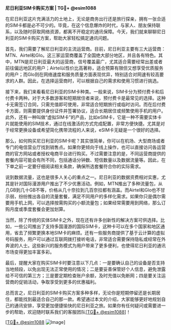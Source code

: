 **尼日利亚SIM卡购买方案 | TG💪+ @esim1088**

在尼日利亚这片充满活力的土地上，无论是商务出行还是旅行探亲，拥有一张合适的SIM卡都是必不可少的。毕竟，在这个信息爆炸的时代，与家人、朋友保持联系，以及随时获取网络资源，都离不开稳定的通讯保障。今天，我们就来聊聊尼日利亚的SIM卡购买方案，帮助大家轻松搞定通讯问题。

首先，我们需要了解尼日利亚的主流运营商。目前，尼日利亚主要有三大运营商：MTN、Airtel和Glo。这三家运营商覆盖了全国绝大部分地区，并且各有特色。其中，MTN是尼日利亚最大的运营商，信号覆盖最广，尤其适合需要经常出差或者前往偏远地区的用户；Airtel以性价比高著称，适合预算有限但又想享受优质服务的用户；而Glo则在网络速度和服务质量方面表现优异，特别适合对网速有较高要求的人群。因此，在选择运营商时，可以根据自己的需求和使用习惯进行挑选。

接下来，我们来看看尼日利亚的SIM卡种类。一般来说，SIM卡分为预付费卡和后付费卡两种。对于大多数游客和短期居住者来说，预付费卡是最常见的选择。这种卡无需签订合同，只需充值即可使用，非常适合短期旅行或临时访问。而在后付费卡方面，则需要提供身份证件并签署协议，适合长期居住或频繁使用手机的用户。此外，还有一种叫做“虚拟SIM卡”的产品，比如eSIM卡，它是一种不需要实体卡片就能使用的SIM技术，通过在线激活的方式完成配置，非常方便快捷。尤其是对于经常更换设备或希望简化携带流程的人来说，eSIM卡无疑是一个很好的选择。

那么，如何购买尼日利亚的SIM卡呢？其实很简单，你可以在机场、大型商场或者专门的电信营业厅找到销售点。如果你更倾向于线上操作，也可以直接访问各运营商的官方网站或者授权电商平台进行购买。不过需要注意的是，不同运营商提供的套餐内容可能会有所不同，包括通话分钟数、短信数量以及数据流量等。因此，在下单之前一定要仔细阅读相关条款，确保所选套餐符合你的实际需求。

说到数据流量，这也是很多人关心的重点之一。尼日利亚的数据资费相对实惠，尤其是针对国际漫游用户推出了不少优惠活动。例如，MTN推出了多种流量包，从几GB到几十GB不等，价格从几十奈拉到几百奈拉都有涵盖。而Airtel和Glo也不甘示弱，纷纷推出各自的流量套餐，满足不同用户的多样化需求。如果你只是偶尔需要用手机上网，可以选择按需购买的小额流量包；如果经常需要用到网络，那么订购月度或季度套餐会更加划算。

当然，除了传统的实体SIM卡之外，现在还有许多创新性的解决方案可供选择。比如，一些公司推出了支持多国漫游的国际SIM卡，这种卡可以在多个国家和地区通用，省去了频繁更换本地SIM卡的麻烦。还有一些服务商提供了基于云计算的虚拟号码服务，用户可以通过互联网拨打接听电话，非常适合需要保持隐私或经常在外奔波的人士。这些新兴的服务模式为用户带来了更多便利，也使得尼日利亚的通讯市场变得更加丰富多彩。

最后，提醒大家在购买SIM卡时要注意以下几点：一是要确认自己的设备是否支持当地频段，以免出现无法正常使用的情况；二是要妥善保管好个人信息，避免泄露给不可信的第三方；三是要定期检查账户余额，及时充值以免断网；四是要关注运营商的促销活动，争取享受到更多的优惠福利。

总而言之，尼日利亚的SIM卡购买方案多种多样，无论你是短期停留还是长期居住，都能找到最适合自己的那一款。希望通过本文的介绍，大家能够更好地规划自己的通讯安排，享受更加便捷愉快的尼日利亚之旅。如果你有任何疑问或需要进一步的帮助，欢迎随时联系我们的客服团队[[TG💪+ @esim1088](https://t.me/s/esim1088)]！

[[TG💪+ @esim1088](https://t.me/s/esim1088) ![Image](https://i.postimg.cc/4NQfJmqS/Snipaste-2025-05-13-00-14-12.png)]